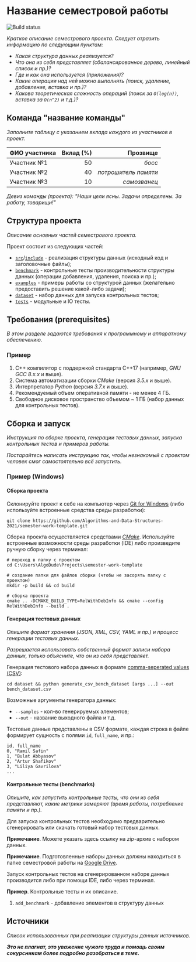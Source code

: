 # Название семестровой работы

![Build status](https://github.com/Algorithms-and-Data-Structures-2021/semester-work-template/actions/workflows/cmake.yml/badge.svg)

_Краткое описание семестрового проекта. Следует отразить информацию по следующим пунктам:_

- _Какая структура данных реализуется?_
- _Что она из себя представляет (сбалансированное дерево, линейный список и пр.)?_
- _Где и как она используется (приложения)?_
- _Какие операции над ней можно выполнять (поиск, удаление, добавление, вставка и пр.)?_
- _Какова теоретическая сложность операций (поиск за `O(log(n))`, вставка за `O(n^2)` и т.д.)?_

## Команда "название команды"

_Заполните таблицу с указанием вклада каждого из участников в проект._

| ФИО участника | Вклад (%) | Прозвище              |
| :---          |   ---:    |  ---:                 |
| Участник №1   | 50        |  _босс_               |
| Участник №2   | 40        |  _потрошитель памяти_ |
| Участник №3   | 10        |  _самозванец_         |

_Девиз команды (проекта): "Наши цели ясны. Задачи определены. За работу, товарищи!"_

## Структура проекта

_Описание основных частей семестрового проекта._

Проект состоит из следующих частей:

- [`src`](src)/[`include`](include) - реализация структуры данных (исходный код и заголовочные файлы);
- [`benchmark`](benchmark) - контрольные тесты производительности структуры данных (операции добавления, удаления,
  поиска и пр.);
- [`examples`](examples) - примеры работы со структурой данных (желательно предоставить решение какой-либо задачи);
- [`dataset`](dataset) - набор данных для запуска контрольных тестов;
- [`tests`](tests) - модульные и IO тесты.

## Требования (prerequisites)

_В этом разделе задаются требования к программному и аппаратному обеспечению._

### Пример

1. С++ компилятор c поддержкой стандарта C++17 (например, _GNU GCC 8.x.x_ и выше).
2. Система автоматизации сборки _CMake_ (версия _3.5.x_ и выше).
3. Интерпретатор _Python_ (версия _3.7.x_ и выше).
4. Рекомендуемый объем оперативной памяти - не менее 4 ГБ.
5. Свободное дисковое пространство объемом ~ 1 ГБ (набор данных для контрольных тестов).

## Сборка и запуск

_Инструкция по сборке проекта, генерации тестовых данных, запуска контрольных тестов и примеров работы._

_Постарайтесь написать инструкцию так, чтобы незнакомый с проектом человек смог самостоятельно всё запустить._

### Пример (Windows)

#### Сборка проекта

Склонируйте проект к себе на компьютер через [Git for Windows](https://gitforwindows.org/) (либо используйте встроенные
средства среды разработки):

```shell
git clone https://github.com/Algorithms-and-Data-Structures-2021/semester-work-template.git
```

Сборка проекта осуществляется средствами [*CMake*](https://cmake.org/). Используйте встроенные возможности среды
разработки (IDE) либо произведите ручную сборку через терминал:

```shell
# переход в папку с проектом
cd C:\Users\AlgoDude\Projects\semester-work-template

# создание папки для файлов сборки (чтобы не засорять папку с проектом) 
mkdir -p build && cd build 

# сборка проекта
cmake .. -DCMAKE_BUILD_TYPE=RelWithDebInfo && cmake --config RelWithDebInfo --build . 
```

#### Генерация тестовых данных

_Опишите формат хранения (JSON, XML, CSV, YAML и пр.) и процесс генерации тестовых данных._

_Разрешается использовать собственный формат записи набора данных, только объясните, что он из себя представляет._

Генерация тестового набора данных в
формате [comma-seperated values (CSV)](https://en.wikipedia.org/wiki/Comma-separated_values):

```shell
cd dataset && python generate_csv_bench_dataset [args ...] --out bench_dataset.csv
```

Возможные аргументы генератора данных:

- `--samples` - кол-во генерируемых элементов;
- `--out` - название выходного файла и т.д.

Тестовые данные представлены в CSV формате, каждая строка в файле формирует сущность с полями `id`, `full_name`, и пр.:

```csv
id, full_name
0, "Ramil Safin"
1, "Bulat Abbyasov"
2, "Artur Shafikov"
3, "Liliya Gavrilova"
...
```

#### Контрольные тесты (benchmarks)

_Опишите, как запустить контрольные тесты, что они из себя представляют, какие метрики замеряют (время работы,
потребление памяти и пр.)._

Для запуска контрольных тестов необходимо предварительно сгенерировать или скачать готовый набор тестовых данных.

**Примечание**. Можете указать здесь ссылку на _zip_-архив с набором данных.

**Примечание**. Подготовленные наборы данных должны находиться в папке семестровой работы
на [Google Drive](https://drive.google.com/drive/folders/17-qridbMXFnz3E-6UjOj0WD1H0jWtpz3?usp=sharing).

Запуск контрольных тестов на сгенерированном наборе данных производится либо при помощи IDE, либо через терминал.

**Пример**. Контрольные тесты и их описание.

1. `add_benchmark` - добавление элементов в структуру данных

## Источники

_Список использованных при реализации структуры данных источников._

_**Это не плагиат, это уважение чужого труда и помощь своим сокурсникам более подробно разобраться в теме.**_
